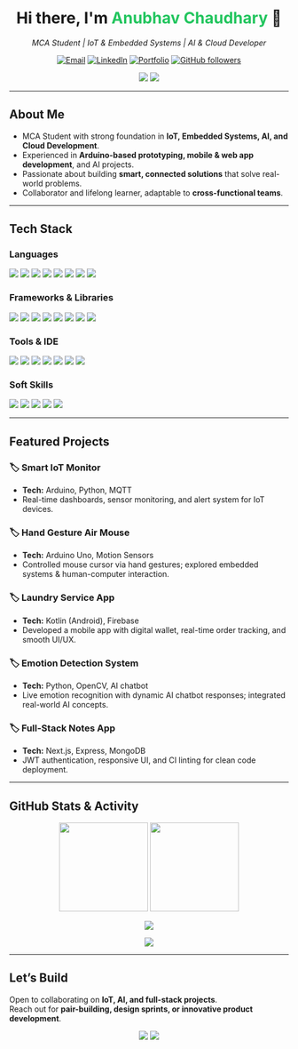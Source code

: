 <!-- Profile Header -->
<h1 align="center">Hi there, I'm <span style="color:#22c55e;">Anubhav Chaudhary</span> 👋</h1>
<p align="center">
  <em>MCA Student | IoT & Embedded Systems | AI & Cloud Developer</em>
</p>

<!-- Social Links -->
<p align="center">
  <a href="mailto:your.email@example.com"><img alt="Email" src="https://img.shields.io/badge/Email-hello@me-1f2937?style=for-the-badge&logo=gmail&logoColor=white"></a>
  <a href="https://www.linkedin.com/in/yourhandle"><img alt="LinkedIn" src="https://img.shields.io/badge/LinkedIn-Connect-0a66c2?style=for-the-badge&logo=linkedin&logoColor=white"></a>
  <a href="https://your-portfolio.example.com"><img alt="Portfolio" src="https://img.shields.io/badge/Portfolio-Visit-6b21a8?style=for-the-badge&logo=vercel&logoColor=white"></a>
  <a href="https://github.com/yourusername?tab=followers"><img alt="GitHub followers" src="https://img.shields.io/github/followers/yourusername?label=Follow&style=for-the-badge&color=0ea5e9"></a>
</p>

<!-- Spotlight -->
<p align="center">
  <img src="https://img.shields.io/badge/Focus-IoT%20%7C%20AI%20%7C%20Embedded%20Systems-14b8a6?style=flat-square">
  <img src="https://img.shields.io/badge/Motto-Build%20with%20Empathy-ef4444?style=flat-square">
</p>

---

## About Me
- MCA Student with strong foundation in **IoT, Embedded Systems, AI, and Cloud Development**.  
- Experienced in **Arduino-based prototyping, mobile & web app development**, and AI projects.  
- Passionate about building **smart, connected solutions** that solve real-world problems.  
- Collaborator and lifelong learner, adaptable to **cross-functional teams**.

---

## Tech Stack

### Languages
<p float="left">
  <img src="https://img.shields.io/badge/Python-3776AB?logo=python&style=for-the-badge">
  <img src="https://img.shields.io/badge/Kotlin-7F52FF?logo=kotlin&style=for-the-badge">
  <img src="https://img.shields.io/badge/C-A8B9CC?logo=c&style=for-the-badge">
  <img src="https://img.shields.io/badge/C++-00599C?logo=c%2B%2B&style=for-the-badge">
  <img src="https://img.shields.io/badge/JavaScript-F7DF1E?logo=javascript&style=for-the-badge">
  <img src="https://img.shields.io/badge/HTML-E34F26?logo=html5&style=for-the-badge">
  <img src="https://img.shields.io/badge/CSS-1572B6?logo=css3&style=for-the-badge">
  <img src="https://img.shields.io/badge/MySQL-4479A1?logo=mysql&style=for-the-badge">
</p>

### Frameworks & Libraries
<p float="left">
  <img src="https://img.shields.io/badge/React-20232A?logo=react&style=for-the-badge">
  <img src="https://img.shields.io/badge/Next.js-000000?logo=nextdotjs&style=for-the-badge">
  <img src="https://img.shields.io/badge/Tailwind_CSS-06B6D4?style=for-the-badge">
  <img src="https://img.shields.io/badge/Firebase-FFCA28?style=for-the-badge">
  <img src="https://img.shields.io/badge/Node.js-339933?style=for-the-badge">
  <img src="https://img.shields.io/badge/Express-000000?style=for-the-badge">
  <img src="https://img.shields.io/badge/PyTorch-EE4C2C?style=for-the-badge">
  <img src="https://img.shields.io/badge/Django-092E20?style=for-the-badge">
</p>

### Tools & IDE
<p float="left">
  <img src="https://img.shields.io/badge/ArduinoIDE-00979D?style=for-the-badge">
  <img src="https://img.shields.io/badge/AndroidStudio-3DDC84?style=for-the-badge">
  <img src="https://img.shields.io/badge/Git-F05032?style=for-the-badge">
  <img src="https://img.shields.io/badge/GitHub-181717?style=for-the-badge">
  <img src="https://img.shields.io/badge/VSCode-007ACC?style=for-the-badge">
  <img src="https://img.shields.io/badge/Figma-F24E1E?style=for-the-badge">
  <img src="https://img.shields.io/badge/RStudio-75AADB?style=for-the-badge">
</p>

### Soft Skills
<p float="left">
  <img src="https://img.shields.io/badge/Problem-solving-FF6347?style=for-the-badge">
  <img src="https://img.shields.io/badge/Collaboration-1E90FF?style=for-the-badge">
  <img src="https://img.shields.io/badge/Empathy-14B8A6?style=for-the-badge">
  <img src="https://img.shields.io/badge/Adaptability-FF7F50?style=for-the-badge">
  <img src="https://img.shields.io/badge/Lifelong%20Learner-FFD700?style=for-the-badge">
</p>

---

## Featured Projects

### 🏷️ Smart IoT Monitor
- **Tech:** Arduino, Python, MQTT  
- Real-time dashboards, sensor monitoring, and alert system for IoT devices.

### 🏷️ Hand Gesture Air Mouse
- **Tech:** Arduino Uno, Motion Sensors  
- Controlled mouse cursor via hand gestures; explored embedded systems & human-computer interaction.

### 🏷️ Laundry Service App
- **Tech:** Kotlin (Android), Firebase  
- Developed a mobile app with digital wallet, real-time order tracking, and smooth UI/UX.

### 🏷️ Emotion Detection System
- **Tech:** Python, OpenCV, AI chatbot  
- Live emotion recognition with dynamic AI chatbot responses; integrated real-world AI concepts.

### 🏷️ Full-Stack Notes App
- **Tech:** Next.js, Express, MongoDB  
- JWT authentication, responsive UI, and CI linting for clean code deployment.

---

## GitHub Stats & Activity
<p align="center">
  <img height="160" src="https://github-readme-stats.vercel.app/api?username=yourusername&show_icons=true&theme=tokyonight&hide_border=true" />
  <img height="160" src="https://github-readme-stats.vercel.app/api/top-langs/?username=yourusername&layout=compact&theme=tokyonight&hide_border=true" />
</p>

<p align="center">
  <img src="https://github-profile-trophy.vercel.app/?username=yourusername&theme=onestar&no-frame=true&no-bg=true&row=1&column=6" />
</p>

<p align="center">
  <img src="https://github-readme-streak-stats.herokuapp.com/?user=yourusername&theme=tokyonight&hide_border=true" />
</p>

---

## Let’s Build
Open to collaborating on **IoT, AI, and full-stack projects**.  
Reach out for **pair-building, design sprints, or innovative product development**.

<p align="center">
  <a href="mailto:your.email@example.com"><img src="https://img.shields.io/badge/Email-Me-1f2937?style=for-the-badge&logo=gmail"></a>
  <a href="https://www.linkedin.com/in/yourhandle"><img src="https://img.shields.io/badge/LinkedIn-Connect-0a66c2?style=for-the-badge&logo=linkedin"></a>
</p>
